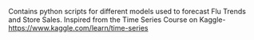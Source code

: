 Contains python scripts for different models used to forecast Flu Trends and Store Sales. Inspired from the Time Series Course on Kaggle- https://www.kaggle.com/learn/time-series


